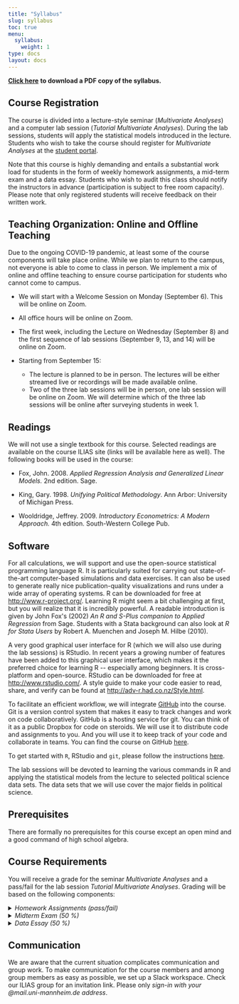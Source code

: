 ```yaml
---
title: "Syllabus"
slug: syllabus
toc: true
menu:
  syllabus:
    weight: 1
type: docs
layout: docs
---
```


[**Click here**](QM2021_syllabus.pdf) **to download a PDF copy of the syllabus.**

## Course Registration

The course is divided into a lecture-style seminar (*Multivariate Analyses*) and a computer lab session (*Tutorial Multivariate Analyses*). During the lab sessions, students will apply the statistical models introduced in the lecture. Students who wish to take the course should register for *Multivariate Analyses* at the [student portal](https://portal2.uni-mannheim.de).

Note that this course is highly demanding and entails a substantial work load for students in the form of weekly homework assignments, a mid-term exam and a data essay. Students who wish to audit this class should notify the instructors in advance (participation is subject to free room capacity). Please note that only registered students will receive feedback on their written work.

## Teaching Organization: Online and Offline Teaching

Due to the ongoing COVID-19 pandemic, at least some of the course components will take place online. While we plan to return to the campus, not everyone is able to come to class in person. We implement a mix of online and offline teaching to ensure course participation for students who cannot come to campus.

-   We will start with a Welcome Session on Monday (September 6). This will be online on Zoom.

-   All office hours will be online on Zoom.

-   The first week, including the Lecture on Wednesday (September 8) and the first sequence of lab sessions (September 9, 13, and 14) will be online on Zoom.

-   Starting from September 15:

    -   The lecture is planned to be in person. The lectures will be either streamed live or recordings will be made available online.
    -   Two of the three lab sessions will be in person, one lab session will be online on Zoom. We will determine which of the three lab sessions will be online after surveying students in week 1.

## Readings

We will not use a single textbook for this course. Selected readings are available on the course ILIAS site (links will be available here as well). The following books will be used in the course:

-   Fox, John. 2008. *Applied Regression Analysis and Generalized Linear Models.* 2nd edition. Sage.

-   King, Gary. 1998. *Unifying Political Methodology*. Ann Arbor: University of Michigan Press.

-   Wooldridge, Jeffrey. 2009. *Introductory Econometrics: A Modern Approach.* 4th edition. South-Western College Pub.

## Software

For all calculations, we will support and use the open-source statistical programming language R. It is particularly suited for carrying out state-of-the-art computer-based simulations and data exercises. It can also be used to generate really nice publication-quality visualizations and runs under a wide array of operating systems. R can be downloaded for free at <http://www.r-project.org/>. Learning R might seem a bit challenging at first, but you will realize that it is incredibly powerful. A readable introduction is given by John Fox's (2002) *An R and S-Plus companion to Applied Regression* from Sage. Students with a Stata background can also look at *R for Stata Users* by Robert A. Muenchen and Joseph M. Hilbe (2010).

A very good graphical user interface for R (which we will also use during the lab sessions) is RStudio. In recent years a growing number of features have been added to this graphical user interface, which makes it the preferred choice for learning R -- especially among beginners. It is cross-platform and open-source. RStudio can be downloaded for free at <http://www.rstudio.com/>. A style guide to make your code easier to read, share, and verify can be found at <http://adv-r.had.co.nz/Style.html>.

To facilitate an efficient workflow, we will integrate [GitHub](https://github.com) into the course. Git is a version control system that makes it easy to track changes and work on code collaboratively. GitHub is a hosting service for git. You can think of it as a public Dropbox for code on steroids. We will use it to distribute code and assignments to you. And you will use it to keep track of your code and collaborate in teams. You can find the course on GitHub [here](https://github.com/uni-mannheim-qm-2021). 

To get started with `R`, RStudio and `git`, please follow the instructions [here](/post/00-week/).

The lab sessions will be devoted to learning the various commands in R and applying the statistical models from the lecture to selected political science data sets. The data sets that we will use cover the major fields in political science.

## Prerequisites

There are formally no prerequisites for this course except an open mind and a good command of high school algebra.

## Course Requirements

You will receive a grade for the seminar *Multivariate Analyses* and a pass/fail for the lab session *Tutorial Multivariate Analyses*. Grading will be based on the following components: 

<details>
  <summary> <i> Homework Assignments (pass/fail) </i> </summary>
  <p> The homework assignments will take the form of problem sets, replications, simulations, or extensions of the analyses in class and the lab. The assignments will be handed out after Tuesday Lab, at 18:45, and you are expected to hand in the solution online on GitHub by the next Tuesday 23:59. Late submissions will not be accepted. We provide you with instructions on how to upload your assignments on GitHub in the first week. 
  
  
Homework assignments for Weeks 1 & 2 must be handed in individually. Homework assignments from Week 3 onward must be handed in in groups of 2-3 students. All group members will receive the same grade. Throughout the years, we learned that the only reasonable way to manage the workload in the first semester is to work together. Group work saves you time, as not everyone has to type up his or her own answers. Although it is completely up to you how you share the work, you learn best if everyone tries to answer the problem sets individually first. From our experience, not getting strongly involved in each of the weekly homework assignments lowers group work quality and increases the risk of failing both the mid-term exam and the data essay project. For this reason, indicate about how much percentage points each group member contributed towards the final product.</p>


</details>


<details>
  <summary> <i> Midterm Exam (50 %) </i> </summary>
  <p> The midterm will be a 90-min closed-book exam that covers the first half of the course materials. </p>


</details>

<details>
  <summary> <i> Data Essay  (50 %) </i> </summary>
  <p> Towards the end of the course, you will work on a data analysis project (we will hand out a data set and problem description). The project will involve the creative application of the statistical techniques to a substantive problem in political science. Your paper should have 2000 words (&#177 10%, without bibliography). The essay will be marked down if you go below or above the word count. The data essay should emphasize the substantive, statistical, and causal significance of your analysis and the write-up should read very much like the results section of a published article. No collaboration is permitted on the data analysis project. You are welcome to seek advice from the instructors during office hours. Details on the data analysis project will be provided at a later stage. Your data essay is due on DATE by 10:00. Late submissions will not be accepted. </p>


</details>

## Communication 

We are aware that the current situation complicates communication and group work. To make communication for the course members and among group members as easy as possible, we set up a Slack workspace. Check our ILIAS group for an invitation link. Please only *sign-in with your @mail.uni-mannheim.de address*. 



